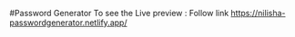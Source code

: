#Password Generator
To see the Live preview : Follow link https://nilisha-passwordgenerator.netlify.app/

